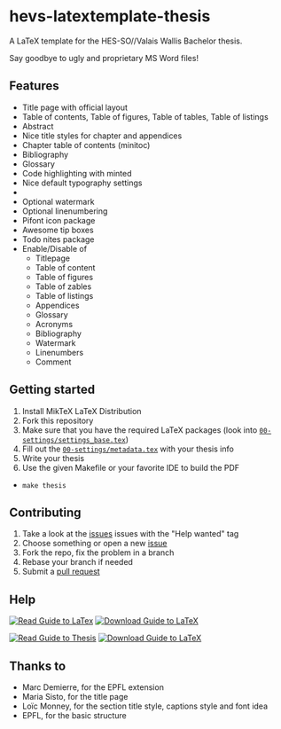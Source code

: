 # hevs-latextemplate-thesis

A LaTeX template for the HES-SO//Valais Wallis Bachelor thesis.

Say goodbye to ugly and proprietary MS Word files!

## Features

* Title page with official layout
* Table of contents, Table of figures, Table of tables, Table of listings
* Abstract
* Nice title styles for chapter and appendices
* Chapter table of contents (minitoc)
* Bibliography
* Glossary
* Code highlighting with minted
* Nice default typography settings
* 
* Optional watermark
* Optional linenumbering
* Pifont icon package
* Awesome tip boxes
* Todo nites package
* Enable/Disable of
  * Titlepage
  * Table of content
  * Table of figures
  * Table of zables
  * Table of listings
  * Appendices
  * Glossary
  * Acronyms
  * Bibliography
  * Watermark
  * Linenumbers
  * Comment

## Getting started

1. Install MikTeX LaTeX Distribution
1. Fork this repository
2. Make sure that you have the required LaTeX packages (look into [`00-settings/settings_base.tex`](https://github.com/tschinz/hevs-latextemplate-thesis/blob/main/00-settings/settings_base.tex))
3. Fill out the [`00-settings/metadata.tex`](https://github.com/tschinz/hevs-latextemplate-thesis/blob/main/00-settings/metadata.tex) with your thesis info
4. Write your thesis
5. Use the given Makefile or your favorite IDE to build the PDF
  * ``make thesis``

## Contributing

1. Take a look at the [issues](https://github.com/tschinz/hevs-latextemplate-thesis/issues) issues with the "Help wanted" tag
2. Choose something or open a new [issue](https://github.com/tschinz/hevs-latextemplate-thesis/issues)
3. Fork the repo, fix the problem in a branch
4. Rebase your branch if needed
5. Submit a [pull request](https://github.com/tschinz/hevs-latextemplate-thesis/pulls)

## Help
[![Read Guide to LaTex](https://img.shields.io/badge/Read-Guide_to_LaTeX-blue)](https://github.com/tschinz/latex_template/blob/master/Guide-to-Latex.pdf) [![Download Guide to LaTeX](https://img.shields.io/badge/Download-Guide_to_LaTeX-brightgreen)](https://github.com/tschinz/latex_template/raw/master/Guide-to-Latex.pdf)

[![Read Guide to Thesis](https://img.shields.io/badge/Read-Guide_to_Thesis-blue)](https://github.com/tschinz/hevs-latextemplate-thesis/blob/master/guide-to-thesis.pdf) [![Download Guide to LaTeX](https://img.shields.io/badge/Download-Guide_to_Thesis-brightgreen)](https://github.com/tschinz/hevs-latextemplate-thesis/raw/master/guide-to-thesis.pdf)

## Thanks to

* Marc Demierre, for the EPFL extension
* Maria Sisto, for the title page
* Loïc Monney, for the section title style, captions style and font idea
* EPFL, for the basic structure

